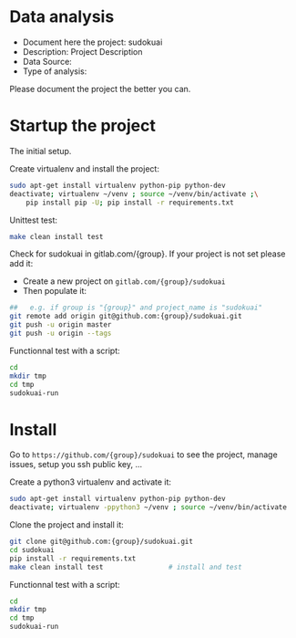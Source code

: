 # Data analysis
- Document here the project: sudokuai
- Description: Project Description
- Data Source:
- Type of analysis:

Please document the project the better you can.

# Startup the project

The initial setup.

Create virtualenv and install the project:
```bash
sudo apt-get install virtualenv python-pip python-dev
deactivate; virtualenv ~/venv ; source ~/venv/bin/activate ;\
    pip install pip -U; pip install -r requirements.txt
```

Unittest test:
```bash
make clean install test
```

Check for sudokuai in gitlab.com/{group}.
If your project is not set please add it:

- Create a new project on `gitlab.com/{group}/sudokuai`
- Then populate it:

```bash
##   e.g. if group is "{group}" and project_name is "sudokuai"
git remote add origin git@github.com:{group}/sudokuai.git
git push -u origin master
git push -u origin --tags
```

Functionnal test with a script:

```bash
cd
mkdir tmp
cd tmp
sudokuai-run
```

# Install

Go to `https://github.com/{group}/sudokuai` to see the project, manage issues,
setup you ssh public key, ...

Create a python3 virtualenv and activate it:

```bash
sudo apt-get install virtualenv python-pip python-dev
deactivate; virtualenv -ppython3 ~/venv ; source ~/venv/bin/activate
```

Clone the project and install it:

```bash
git clone git@github.com:{group}/sudokuai.git
cd sudokuai
pip install -r requirements.txt
make clean install test                # install and test
```
Functionnal test with a script:

```bash
cd
mkdir tmp
cd tmp
sudokuai-run
```
